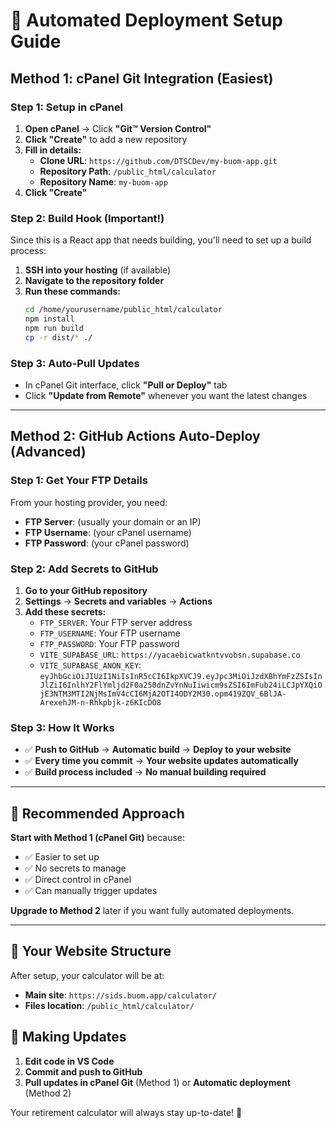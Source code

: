 # 🚀 Automated Deployment Setup Guide

## Method 1: cPanel Git Integration (Easiest)

### Step 1: Setup in cPanel
1. **Open cPanel** → Click **"Git™ Version Control"**
2. **Click "Create"** to add a new repository
3. **Fill in details:**
   - **Clone URL**: `https://github.com/DTSCDev/my-buom-app.git`
   - **Repository Path**: `/public_html/calculator`
   - **Repository Name**: `my-buom-app`
4. **Click "Create"**

### Step 2: Build Hook (Important!)
Since this is a React app that needs building, you'll need to set up a build process:

1. **SSH into your hosting** (if available)
2. **Navigate to the repository folder**
3. **Run these commands:**
   ```bash
   cd /home/yourusername/public_html/calculator
   npm install
   npm run build
   cp -r dist/* ./
   ```

### Step 3: Auto-Pull Updates
- In cPanel Git interface, click **"Pull or Deploy"** tab
- Click **"Update from Remote"** whenever you want the latest changes

---

## Method 2: GitHub Actions Auto-Deploy (Advanced)

### Step 1: Get Your FTP Details
From your hosting provider, you need:
- **FTP Server**: (usually your domain or an IP)
- **FTP Username**: (your cPanel username)
- **FTP Password**: (your cPanel password)

### Step 2: Add Secrets to GitHub
1. **Go to your GitHub repository**
2. **Settings** → **Secrets and variables** → **Actions**
3. **Add these secrets:**
   - `FTP_SERVER`: Your FTP server address
   - `FTP_USERNAME`: Your FTP username  
   - `FTP_PASSWORD`: Your FTP password
   - `VITE_SUPABASE_URL`: `https://yacaebicwatkntvvobsn.supabase.co`
   - `VITE_SUPABASE_ANON_KEY`: `eyJhbGciOiJIUzI1NiIsInR5cCI6IkpXVCJ9.eyJpc3MiOiJzdXBhYmFzZSIsInJlZiI6InlhY2FlYmljd2F0a250dnZvYnNuIiwicm9sZSI6ImFub24iLCJpYXQiOjE3NTM3MTI2NjMsImV4cCI6MjA2OTI4ODY2M30.opm419ZQV_6BlJA-ArexehJM-n-Rhkpbjk-z6KIcDO8`

### Step 3: How It Works
- ✅ **Push to GitHub** → **Automatic build** → **Deploy to your website**
- ✅ **Every time you commit** → **Your website updates automatically**
- ✅ **Build process included** → **No manual building required**

---

## 🎯 Recommended Approach

**Start with Method 1 (cPanel Git)** because:
- ✅ Easier to set up
- ✅ No secrets to manage
- ✅ Direct control in cPanel
- ✅ Can manually trigger updates

**Upgrade to Method 2** later if you want fully automated deployments.

---

## 📁 Your Website Structure
After setup, your calculator will be at:
- **Main site**: `https://sids.buom.app/calculator/`
- **Files location**: `/public_html/calculator/`

## 🔄 Making Updates
1. **Edit code in VS Code**
2. **Commit and push to GitHub**
3. **Pull updates in cPanel Git** (Method 1) or **Automatic deployment** (Method 2)

Your retirement calculator will always stay up-to-date! 🎉
